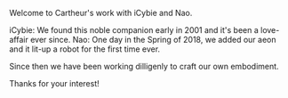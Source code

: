 Welcome to Cartheur's work with iCybie and Nao.

iCybie: We found this noble companion early in 2001 and it's been a love-affair ever since.
Nao: One day in the Spring of 2018, we added our aeon and it lit-up a robot for the first time ever. 

Since then we have been working dilligenly to craft our own embodiment.

Thanks for your interest!
